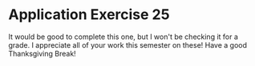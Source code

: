 # Application Exercise 25
It would be good to complete this one, but I won't be checking it for a grade.
I appreciate all of your work this semester on these! Have a good Thanksgiving Break!
